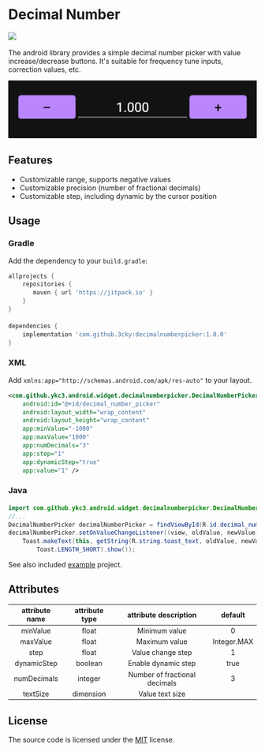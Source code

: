 # Decimal Number 

[![](https://jitpack.io/v/3cky/DecimalNumberPicker.svg)](https://jitpack.io/#3cky/DecimalNumberPicker)

The android library provides a simple decimal number picker with value increase/decrease buttons.
It's suitable for frequency tune inputs, correction values, etc.

<img src="https://github.com/3cky/DecimalNumberPicker/blob/master/doc/screenshot.png">

## Features

- Customizable range, supports negative values
- Customizable precision (number of fractional decimals)
- Customizable step, including dynamic by the cursor position

## Usage

### Gradle

Add the dependency to your `build.gradle`:

```gradle
allprojects {
    repositories {
       maven { url 'https://jitpack.io' }
    }
}

dependencies {
    implementation 'com.github.3cky:decimalnumberpicker:1.0.0'
}
```

### XML

Add `xmlns:app="http://schemas.android.com/apk/res-auto"` to your layout. 

```xml
<com.github.ykc3.android.widget.decimalnumberpicker.DecimalNumberPicker
    android:id="@+id/decimal_number_picker"
    android:layout_width="wrap_content"
    android:layout_height="wrap_content"
    app:minValue="-1000"
    app:maxValue="1000"
    app:numDecimals="3"
    app:step="1"
    app:dynamicStep="true"
    app:value="1" />
```

### Java

```java
import com.github.ykc3.android.widget.decimalnumberpicker.DecimalNumberPicker;
//...
DecimalNumberPicker decimalNumberPicker = findViewById(R.id.decimal_number_picker);
decimalNumberPicker.setOnValueChangeListener((view, oldValue, newValue) ->
    Toast.makeText(this, getString(R.string.toast_text, oldValue, newValue),
        Toast.LENGTH_SHORT).show());
```

See also included [example](app) project.

## Attributes

|attribute name|attribute type|attribute description|default|
|:---:|:---:|:---:|:---:|
|minValue|float|Minimum value|0
|maxValue|float|Maximum value|Integer.MAX
|step|float|Value change step|1
|dynamicStep|boolean|Enable dynamic step|true
|numDecimals|integer|Number of fractional decimals|3
|textSize|dimension|Value text size|

## License

The source code is licensed under the [MIT](LICENSE) license.